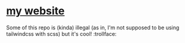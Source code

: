 # [my website](https://gamelord2011.vercel.app)

Some of this repo is (kinda) illegal (as in, I'm not supposed to be using tailwindcss with scss) but it's cool! :trollface:
